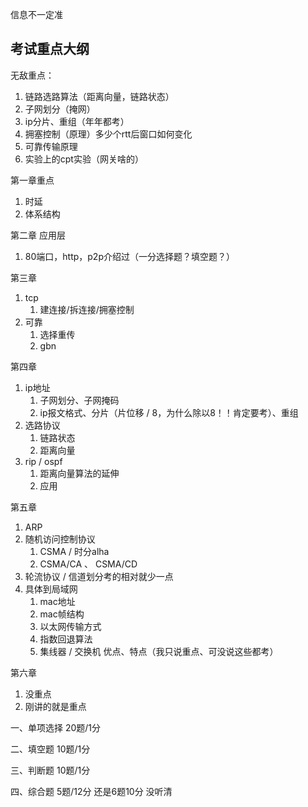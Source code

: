 信息不一定准



## 考试重点大纲

无敌重点：

1. 链路选路算法（距离向量，链路状态）
2. 子网划分（掩网）
3. ip分片、重组（年年都考）
4. 拥塞控制（原理）多少个rtt后窗口如何变化
5. 可靠传输原理
6. 实验上的cpt实验（网关啥的）



第一章重点

1. 时延
2. 体系结构

第二章 应用层

1. 80端口，http，p2p介绍过（一分选择题？填空题？）

第三章

1. tcp
   1. 建连接/拆连接/拥塞控制
2. 可靠
   1. 选择重传
   2. gbn

第四章

1. ip地址
   1. 子网划分、子网掩码
   2. ip报文格式、分片（片位移 / 8，为什么除以8！！肯定要考）、重组
2. 选路协议
   1. 链路状态
   2. 距离向量
3. rip / ospf
   1. 距离向量算法的延伸
   2. 应用

第五章

1. ARP
2. 随机访问控制协议
   1. CSMA / 时分alha
   2. CSMA/CA 、 CSMA/CD
3. 轮流协议 / 信道划分考的相对就少一点
4. 具体到局域网
   1. mac地址
   2. mac帧结构
   3. 以太网传输方式
   4. 指数回退算法
   5. 集线器 / 交换机 优点、特点（我只说重点、可没说这些都考）

第六章

1. 没重点
2. 刚讲的就是重点



一、单项选择 20题/1分

二、填空题 10题/1分

三、判断题 10题/1分

四、综合题 5题/12分 还是6题10分 没听清